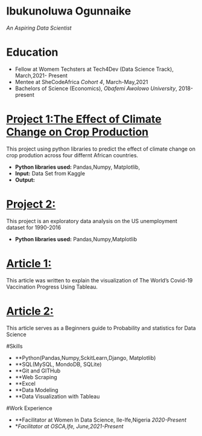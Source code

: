 # Ibukunoluwa Ogunnaike
*An Aspiring Data Scientist*

# Education
* Fellow at Womem Techsters at Tech4Dev (Data Science Track), March,2021- Present
* Mentee at SheCodeAfrica *Cohort 4*, March-May,2021
* Bachelors of Science (Economics), *Obafemi Awolowo University*, 2018-present

# [Project 1:The Effect of Climate Change on Crop Production ](https://github.com/Women-Techsters-Fellowship-2021/Climate-Change-and-Crop-Production)
This project using python libraries to predict the effect of climate change on crop prodution across four differnt African countries.
* **Python libraries used:** Pandas,Numpy, Matplotlib,
* **Input:** Data Set from Kaggle
* **Output:** 

# [Project 2: ](https://github.com/Ibukun-Ogunnaike/SCAMP-EDA-on-The-US-Unemployment-Rate-Ibukunoluwa-Ogunaike-1)

This project is an exploratory data analysis on the US unemployment dataset for 1990-2016
* **Python libraries used:** Pandas,Numpy,Matplotlib


# [Article 1:](https://ibukunogunnaike.medium.com/covid-19-vaccination-how-far-have-we-gone-bb24f0d249ca)

This article was written to explain the visualization of The World’s Covid-19 Vaccination Progress Using Tableau.

# [Article 2:](https://medium.com/analytics-vidhya/beginners-guide-to-probability-and-statistics-for-data-science-b08a6ff1d9b4)

This article serves as a Beginners guide to Probability and statistics for Data Science

#Skills
* **Python(Pandas,Numpy,SckitLearn,Django, Matplotlib)
* **SQL(MySQL, MondoDB, SQLite)
* **Git and GITHub
* **Web Scraping
* **Excel
* **Data Modeling
* **Data Visualization with Tableau

#Work Experience
* **Facilitator at Women In Data Science, Ile-Ife,Nigeria *2020-Present*
* **Facilitator at OSCA,Ife, June,2021-Present*
